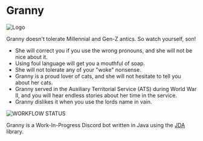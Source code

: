 # Granny

![Logo](https://i.imgur.com/dZY5tZC.png)

Granny doesn't tolerate Millennial and Gen-Z antics. So watch yourself, son!

- She will correct you if you use the wrong pronouns, and she will not be nice about it.
- Using foul language will get you a mouthful of soap.
- She will not tolerate any of your "woke" nonsense.
- Granny is a proud lover of cats, and she will not hesitate to tell you about her cats.
- Granny served in the Auxiliary Territorial Service (ATS) during World War II, and you will hear endless stories about her time in the service.
- Granny dislikes it when you use the lords name in vain.

![WORKFLOW STATUS](https://github.com/Chalwk77/Granny/actions/workflows/maven.yml/badge.svg)

Granny is a Work-In-Progress Discord bot written in Java using the [JDA](https://github.com/discord-jda/JDA) library.